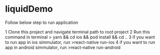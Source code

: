 # liquidDemo

Follow below step to run application 

1 Clone this project and navigate terminal path to root project
2 Run this command in terminal  > yarn && cd ios && pod install && cd ..
3 if you want to run app in ios simmulator, run >react-native run-ios 
4 if you want to run app in android simmulator, run >react-native run-android
